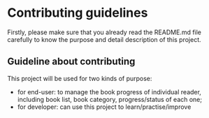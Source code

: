 # Contributing guidelines
Firstly, please make sure that you already read the README.md file carefully to know the purpose and detail description of this project.

## Guideline about contributing
This project will be used for two kinds of purpose:
- for end-user: to manage the book progress of individual reader, including book list, book category, progress/status of each one;
- for developer: can use this project to learn/practise/improve 
